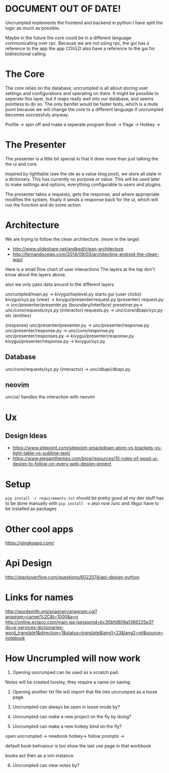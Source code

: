 

# DOCUMENT OUT OF DATE!

Uncrumpled implements the frontend and backend in python
I have split the logic as much as possible.

Maybe in the future the core could be in a different language communicating over rpc.
Because we are not using rpc, the gui has a reference to the app
the app COULD also have a reference to the gui for bidirectional calling.

# The Core

The core relies on the database, uncrumpled is all about storing user
settings and configurations and operating on them. It might be possible
to seperate this layer, but it maps really well into our database, and seems pointless to do so.
The only benifet would be faster tests, which is a mute point because we will change
the core to a different language if uncrumpled becomes successfuly anyway.

Profile -> spin off and make a seperate program
Book ->
Page ->
Hotkey ->

# The Presenter

The presenter is a little bit special in that it does more than just talking
the the ui and core.

Inspired by lighttable (see the ide as a value blog post), we store all
state in a dictionary. This has currently no purpose or value.
This will be used later to make settings and options, everything configurable
to users and plugins.

The presenter takes a requests, gets the response, and where appropriate modifies
the system, finally it sends a response back for the ui, which will run
the function and do some action.


# Architecture

We are trying to follow the clean architecture. (more in the large)
* http://www.slideshare.net/andbed/clean-architecture
* http://fernandocejas.com/2014/09/03/architecting-android-the-clean-way/

Here is a small flow chart of user interactions
The layers at the top don't know about the layers above.

also we only pass data around to the different layers

uncrumpled/main.py -> kivygui/toplevel.py starts gui
{user clicks} kivygui/xyz.py (view) -> kivygui/presenter/request.py (presenter)
request.py -> unc/presenter/presenter.py (boundary/interface)
presetner.py-> unc/core/requests/xyz.py (interactor)
requests.py -> unc/core/dbapi/xyz.py etc (entities)

{response} unc/presenter/presenter.py -> unc/presenter/response.py
unc/presenter/response.py -> unc/core/response.py
unc/presenter/responses.py -> kivygui/presenter/response.py
kivygui/presenter/response.py -> kivygui/xyz.py

## Database
unc/core/requests/xyz.py (interactor) -> unc/dbapi/dbapi.py

## neovim

unc/ui/ handles the interaction with neovim




# Ux

## Design Ideas
* https://www.sitepoint.com/sitepoint-smackdown-atom-vs-brackets-vs-light-table-vs-sublime-text/
* https://www.elegantthemes.com/blog/resources/10-rules-of-good-ui-design-to-follow-on-every-web-design-project

# Setup

`pip install -r requirements.txt` should be pretty good
all my dev stuff has to be done manually with `pip install -e`
also now /unc and /tkgui have to be installed as packages

# Other cool apps
https://gingkoapp.com/

# Api Design
http://stackoverflow.com/questions/6022074/api-design-python

# Links for names
http://wordsmith.org/anagram/anagram.cgi?anagram=carnet%2C&t=1000&a=n
http://online.ectaco.com/main.jsp;jsessionid=bc30bfd809a1366225e3?do=e-services-dictionaries-word_translate1&direction=1&status=translate&lang1=23&lang2=ml&source=notebook


# How Uncrumpled will now work

1. Opening uncrumped can be used as a scratch pad.

Notes will be created loosley, they require a name on saving.

2. Opening another txt file will import that file into uncrumped
as a loose page.

3. Uncrumpled can always be open in loose mode by?

4. Uncrumpled can make a new project on the fly by doing?

5. Uncrumpled can make a new hotkey bind on the fly?

open uncrumpled -> newbook hotkey-> follow prompts ->

default book behvaiour is too show the last use page in that
workbook

books act then as a vim instance.

6. Uncrumpled can view notes by?
